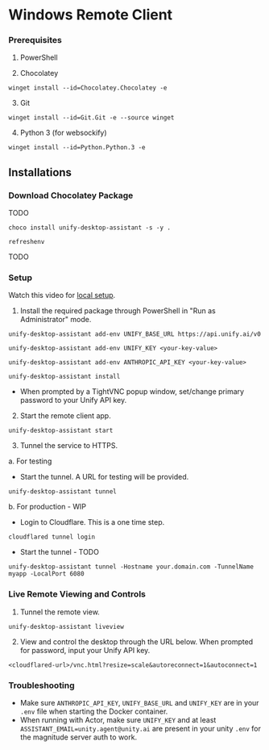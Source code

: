 # Windows Remote Client

### Prerequisites

1. PowerShell

2. Chocolatey

`winget install --id=Chocolatey.Chocolatey -e`

3. Git

`winget install --id=Git.Git -e --source winget`

4. Python 3 (for websockify)

`winget install --id=Python.Python.3 -e`

## Installations

### Download Chocolatey Package

TODO

`choco install unify-desktop-assistant -s -y .`

`refreshenv`

TODO

### Setup

Watch this video for [local setup](https://www.loom.com/share/61a230c7d7314a109e3fc64061d8e315?sid=b80b1f19-c080-4431-a667-6ee1a0c350f1).

1. Install the required package through PowerShell in "Run as Administrator" mode.

`unify-desktop-assistant add-env UNIFY_BASE_URL https://api.unify.ai/v0`

`unify-desktop-assistant add-env UNIFY_KEY <your-key-value>`

`unify-desktop-assistant add-env ANTHROPIC_API_KEY <your-key-value>`

`unify-desktop-assistant install`

- When prompted by a TightVNC popup window, set/change primary password to your Unify API key.

2. Start the remote client app.

`unify-desktop-assistant start`

3. Tunnel the service to HTTPS.

a. For testing

- Start the tunnel. A URL for testing will be provided.

`unify-desktop-assistant tunnel`

b. For production - WIP

- Login to Cloudflare. This is a one time step.

`cloudflared tunnel login`

- Start the tunnel - TODO

`unify-desktop-assistant tunnel -Hostname your.domain.com -TunnelName myapp -LocalPort 6080`

### Live Remote Viewing and Controls

1. Tunnel the remote view.

`unify-desktop-assistant liveview`

2. View and control the desktop through the URL below. When prompted for password, input your Unify API key.

`<cloudflared-url>/vnc.html?resize=scale&autoreconnect=1&autoconnect=1`

### Troubleshooting

- Make sure `ANTHROPIC_API_KEY`, `UNIFY_BASE_URL` and `UNIFY_KEY` are in your `.env` file when starting the Docker container.
- When running with Actor, make sure `UNIFY_KEY` and at least `ASSISTANT_EMAIL=unity.agent@unity.ai` are present in your unity `.env` for the magnitude server auth to work.
